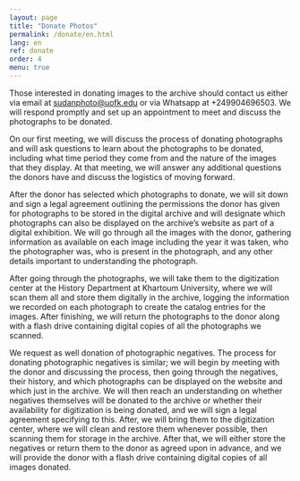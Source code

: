 ```yaml
---
layout: page
title: "Donate Photos"
permalink: /donate/en.html
lang: en
ref: donate
order: 4
menu: true
---
```


Those interested in donating images to the archive should contact us either via email at <sudanphoto@uofk.edu> or via Whatsapp at +249904696503. We will respond promptly and set up an appointment to meet and discuss the photographs to be donated.

On our first meeting, we will discuss the process of donating photographs and will ask questions to learn about the photographs to be donated, including what time period they come from and the nature of the images that they display. At that meeting, we will answer any additional questions the donors have and discuss the logistics of moving forward.

After the donor has selected which photographs to donate, we will sit down and sign a legal agreement outlining the permissions the donor has given for photographs to be stored in the digital archive and will designate which photographs can also be displayed on the archive’s website as part of a digital exhibition. We will go through all the images with the donor, gathering information as available on each image including the year it was taken, who the photographer was, who is present in the photograph, and any other details important to understanding the photograph.


After going through the photographs, we will take them to the digitization center at the History Department at Khartoum University, where we will scan them all and store them digitally in the archive, logging the information we recorded on each photograph to create the catalog entries for the images. After finishing, we will return the photographs to the donor along with a flash drive containing digital copies of all the photographs we scanned.

We request as well donation of photographic negatives. The process for donating photographic negatives is similar; we will begin by meeting with the donor and discussing the process, then going through the negatives, their history, and which photographs can be displayed on the website and which just in the archive. We will then reach an understanding on whether negatives themselves will be donated to the archive or whether their availability for digitization is being donated, and we will sign a legal agreement specifying to this. After, we will bring them to the digitization center, where we will clean and restore them whenever possible, then scanning them for storage in the archive. After that, we will either store the negatives or return them to the donor as agreed upon in advance, and we will provide the donor with a flash drive containing digital copies of all images donated.
